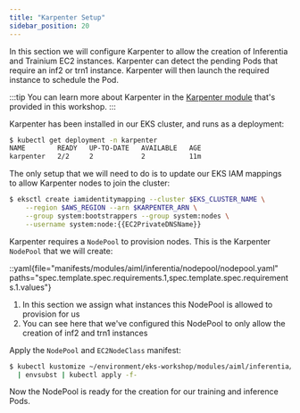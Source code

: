 ```yaml
---
title: "Karpenter Setup"
sidebar_position: 20
---
```


In this section we will configure Karpenter to allow the creation of Inferentia and Trainium EC2 instances. Karpenter can detect the pending Pods that require an inf2 or trn1 instance. Karpenter will then launch the required instance to schedule the Pod.

:::tip
You can learn more about Karpenter in the [Karpenter module](../../autoscaling/compute/karpenter/index.md) that's provided in this workshop.
:::

Karpenter has been installed in our EKS cluster, and runs as a deployment:

```bash
$ kubectl get deployment -n karpenter
NAME        READY   UP-TO-DATE   AVAILABLE   AGE
karpenter   2/2     2            2           11m
```

The only setup that we will need to do is to update our EKS IAM mappings to allow Karpenter nodes to join the cluster:

```bash
$ eksctl create iamidentitymapping --cluster $EKS_CLUSTER_NAME \
    --region $AWS_REGION --arn $KARPENTER_ARN \
    --group system:bootstrappers --group system:nodes \
    --username system:node:{{EC2PrivateDNSName}}
```

Karpenter requires a `NodePool` to provision nodes. This is the Karpenter `NodePool` that we will create:

::yaml{file="manifests/modules/aiml/inferentia/nodepool/nodepool.yaml" paths="spec.template.spec.requirements.1,spec.template.spec.requirements.1.values"}

1. In this section we assign what instances this NodePool is allowed to provision for us
2. You can see here that we've configured this NodePool to only allow the creation of inf2 and trn1 instances

Apply the `NodePool` and `EC2NodeClass` manifest:

```bash
$ kubectl kustomize ~/environment/eks-workshop/modules/aiml/inferentia/nodepool \
  | envsubst | kubectl apply -f-
```

Now the NodePool is ready for the creation for our training and inference Pods.
